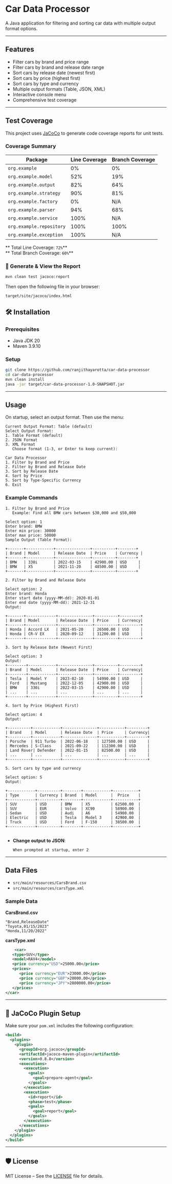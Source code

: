 
# Car Data Processor 

A Java application for filtering and sorting car data with multiple output format options.

---

## Features

- Filter cars by brand and price range
- Filter cars by brand and release date range
- Sort cars by release date (newest first)
- Sort cars by price (highest first)
- Sort cars by type and currency
- Multiple output formats (Table, JSON, XML)
- Interactive console menu
- Comprehensive test coverage

---

##  Test Coverage

This project uses [JaCoCo](https://www.jacoco.org/jacoco/) to generate code coverage reports for unit tests.

###  Coverage Summary

| Package                  | Line Coverage | Branch Coverage |
|--------------------------|---------------|-----------------|
| `org.example`            | 0%            | 0%              |
| `org.example.model`      | 52%           | 19%             |
| `org.example.output`     | 82%           | 64%             |
| `org.example.strategy`   | 90%           | 81%             |
| `org.example.factory`    | 0%            | N/A             |
| `org.example.parser`     | 94%           | 68%             |
| `org.example.service`    | 100%          | N/A             |
| `org.example.repository` | 100%          | 100%            |
| `org.example.exception`  | 100%          | N/A             |

**  Total Line Coverage: `72%`**  
** Total Branch Coverage: `60%`**

### 📁 Generate & View the Report

```bash
mvn clean test jacoco:report
```

Then open the following file in your browser:

```
target/site/jacoco/index.html
```

## 🛠 Installation

### Prerequisites

- Java JDK 20
- Maven 3.9.10

### Setup

```bash
git clone https://github.com/ranjithayarotta/car-data-processor
cd car-data-processor
mvn clean install
java -jar target/car-data-processor-1.0-SNAPSHOT.jar
```

---

##  Usage

On startup, select an output format. Then use the menu:

```
Current Output Format: Table (default)
Select Output Format:
1. Table Format (default)
2. JSON Format
3. XML Format
   Choose format (1-3, or Enter to keep current):
   ```

```
Car Data Processor
1. Filter by Brand and Price
2. Filter by Brand and Release Date
3. Sort by Release Date
4. Sort by Price
5. Sort by Type-Specific Currency
6. Exit
```

### Example Commands
```
1. Filter by Brand and Price
   Example: Find all BMW cars between $30,000 and $50,000

Select option: 1
Enter brand: BMW
Enter min price: 30000
Enter max price: 50000
Sample Output (Table Format):

+-------+------------+---------------+----------+--------+
| Brand | Model      | Release Date  | Price    | Currency |
+-------+------------+---------------+----------+--------+
| BMW   | 330i       | 2022-03-15    | 42900.00 | USD     |
| BMW   | X5         | 2021-11-20    | 48500.00 | USD     |
+-------+------------+---------------+----------+--------+
```
```
2. Filter by Brand and Release Date

Select option: 2
Enter brand: Honda
Enter start date (yyyy-MM-dd): 2020-01-01
Enter end date (yyyy-MM-dd): 2021-12-31
Output:

+-------+-------------+---------------+----------+---------+
| Brand | Model       | Release Date  | Price    | Currency|
+-------+-------------+---------------+----------+---------+
| Honda | Accord LX   | 2021-05-20    | 26500.00 | USD     |
| Honda | CR-V EX     | 2020-09-12    | 31200.00 | USD     |
+-------+-------------+---------------+----------+---------+
```
```
3. Sort by Release Date (Newest First)

Select option: 3
Output:
+--------+------------+---------------+----------+---------+
| Brand  | Model      | Release Date  | Price    | Currency|
+--------+------------+---------------+----------+---------+
| Tesla  | Model Y    | 2023-02-10    | 54990.00 | USD     |
| Ford   | Mustang    | 2022-12-05    | 42900.00 | USD     |
| BMW    | 330i       | 2022-03-15    | 42900.00 | USD     |
| ...    | ...        | ...           | ...      | ...     |
+--------+------------+---------------+----------+---------+

```
```
4. Sort by Price (Highest First)

Select option: 4
Output:

+----------+------------+---------------+-----------+---------+
| Brand    | Model      | Release Date  | Price     | Currency|
+----------+------------+---------------+-----------+---------+
| Porsche  | 911 Turbo  | 2022-06-18    | 127500.00 | USD     |
| Mercedes | S-Class    | 2021-09-22    | 112300.00 | USD     |
| Land Rover| Defender  | 2022-01-15    | 82500.00  | USD     |
| ...      | ...        | ...           | ...       | ...     |
+----------+------------+---------------+-----------+---------+

```
```
5. Sort cars by type and currency

Select option: 5
Output:

+------------+----------+--------+------------+-----------+
| Type       | Currency | Brand  | Model      |  Price    |
+------------+----------+--------+------------+-----------+
| SUV        | USD      | BMW    | X5         | 62500.00  |
| SUV        | EUR      | Volvo  | XC90       | 58900.00  |
| Sedan      | USD      | Audi   | A6         | 54900.00  |
| Electric   | USD      | Tesla  | Model 3    | 42900.00  |
| Truck      | USD      | Ford   | F-150      | 38500.00  |
+------------+----------+--------+------------+-----------+


```

- **Change output to JSON**:
  ```
  When prompted at startup, enter 2
  ```

---

##  Data Files

- `src/main/resources/CarsBrand.csv`
- `src/main/resources/carsType.xml`

### Sample Data

**CarsBrand.csv**
```csv
"Brand,ReleaseDate"
"Toyota,01/15/2023"
"Honda,11/20/2022"
```

**carsType.xml**
```xml
    <car>
   <type>SUV</type>
   <model>RAV4</model>
   <price currency="USD">25000.00</price>
   <prices>
      <price currency="EUR">23000.00</price>
      <price currency="GBP">20000.00</price>
      <price currency="JPY">2800000.00</price>
   </prices>
</car>
```

---

## 🧪 JaCoCo Plugin Setup

Make sure your `pom.xml` includes the following configuration:

```xml
<build>
  <plugins>
    <plugin>
      <groupId>org.jacoco</groupId>
      <artifactId>jacoco-maven-plugin</artifactId>
      <version>0.8.8</version>
      <executions>
        <execution>
          <goals>
            <goal>prepare-agent</goal>
          </goals>
        </execution>
        <execution>
          <id>report</id>
          <phase>test</phase>
          <goals>
            <goal>report</goal>
          </goals>
        </execution>
      </executions>
    </plugin>
  </plugins>
</build>
```

---

## 🛡 License

MIT License – See the [LICENSE](LICENSE) file for details.
